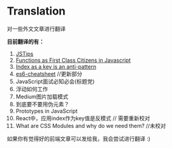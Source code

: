 # Translation
对一些外文文章进行翻译

**目前翻译的有：**
  1. [JSTips](https://github.com/loverajoel/jstips)
  2. [Functions as First Class Citizens in Javascript](http://ryanchristiani.com/functions-as-first-class-citizens-in-javascript/) 
  3. [Index as a key is an anti-pattern](https://medium.com/@robinpokorny/index-as-a-key-is-an-anti-pattern-e0349aece318#.c3cauisl3)
  4. [es6-cheatsheet](https://github.com/DrkSephy/es6-cheatsheet) //更新部分
  5. JavaScript面试必知必会(标题党)
  6. 浮动如何工作
  7. Medium图片加载模式
  8. 到底要不要用伪元素？
  9. Prototypes in JavaScript
  10. React中，应用index作为key值是反模式 // 需要重新校对
  11. What are CSS Modules and why do we need them? //未校对


  如果你有觉得好的前端文章可以发给我，我会尝试进行翻译 :)
